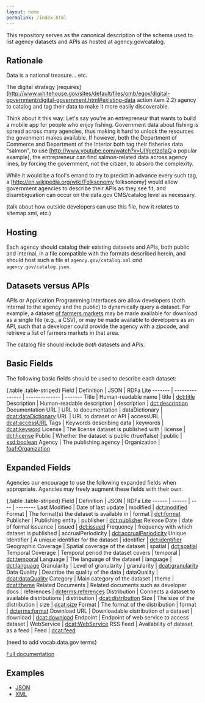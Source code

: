 ```yaml
---
layout: home
permalink: /index.html
---
```


This repository serves as the canonical description of the schema used to list agency datasets and APIs as hosted at agency.gov/catalog.

Rationale
---------

Data is a national treasure... etc.

The digital strategy [requires](http://www.whitehouse.gov/sites/default/files/omb/egov/digital-government/digital-government.html#existing-data action item 2.2) agency to catalog and tag their data to make it more easily discoverable.

Think about it this way: Let's say you're an entrepreneur that wants to build a mobile app for people who enjoy fishing. Government data about fishing is spread across many agencies, thus making it hard to unlock the resources the govenment makes available. If however, both the Department of Commerce and Department of the Interior both tag their fisheries data "salmon", to use [http://www.youtube.com/watch?v=UIYgetzo1aQ a popular example], the entrepreneur can find salmon-related data across agency lines, by forcing the government, not the citizen, to absorb the complexity.

While it would be a fool's errand to try to predict in advance every such tag, a [http://en.wikipedia.org/wiki/Folksonomy folksonomy] would allow government agencies to describe their APIs as they see fit, and disambiguation can occur on the data.gov CMS/catalog level as necessary.

(talk about how outside developers can use this file, how it relates to sitemap.xml, etc.)

Hosting
-------

Each agency should catalog their existing datasets and APIs, both public and internal, in a file compatible with the formats described herein, and should host such a file at `agency.gov/catalog.xml` *and* `agency.gov/catalog.json`.

Datasets versus APIs
--------------------

APIs or Application Programming Interfaces are allow developers (both internal to the agency and the public) to dynamically query a dataset. For example, a dataset [of farmers markets](https://explore.data.gov/Agriculture/Farmers-Markets-Geographic-Data/wfna-38ey) may be made available for download as a single file (e.g., a CSV), or may be made available to developers as an API, such that a developer could provide the agency with a zipcode, and retrieve a list of farmers markets in that area.

The catalog file should include *both* datasets and APIs.

Basic Fields
------------

The following basic fields should be used to describe each dataset:

{.table .table-striped}
Field               | Definition                                    | JSON            | RDFa Lite
-------             | ---------------                               | --------------  | ------- 
Title               | Human-readable name                           | title           | [dct:title](http://dublincore.org/documents/2012/06/14/dcmi-terms/?v=terms#terms-title)
Description         | Human-readable description                    | description     | [dct:description](http://dublincore.org/documents/2012/06/14/dcmi-terms/?v=terms#terms-description)
Documentation URL   | URL to documentation                          | dataDictionary  | [dcat:dataDictionary](http://www.w3.org/TR/vocab-dcat/#property--data-dictionary)
URL                 | URL to dataset or API                         | accessURL       | [dcat:accessURL](http://www.w3.org/TR/vocab-dcat/#property--access-download)
Tags                | Keywords describing data                      | keywords        | [dcat:keyword](http://www.w3.org/TR/vocab-dcat/#property--keyword-tag)
License             | The license dataset is published with     | license               | [dct:license](http://purl.org/dc/terms/license)
Public              | Whether the dataset is public (true/false)    | public          | [xsd:boolean](http://www.w3.org/TR/xmlschema-2/#boolean)
Agency              | The publishing agency                     | Organization          | [foaf:Organization](http://xmlns.com/foaf/0.1/Organization)


Expanded Fields
---------------

Agencies our encourage to use the following expanded fields when appropriate. Agencies may freely augment these fields with their own.

{.table .table-striped}
Field               | Definition                                | JSON                  | RDFa Lite
------              | ------                                    | ----                  | --------
Last Modified       | Date of last update                       | modified              | [dct:modified](http://www.w3.org/TR/vocab-dcat/#property--update-modification-date-1)
Format              | The format(s) the dataset is available in | format                | [dct:format](http://www.w3.org/TR/vocab-dcat/#property--format)
Publisher           | Publishing entity                         | publisher             | [dct:publisher](http://www.w3.org/TR/vocab-dcat/#property--publisher-1)
Release Date        | date of formal issuance                   | issued                | [dct:issued](http://dublincore.org/documents/2012/06/14/dcmi-terms/?v=terms#issued)
Frequency           | frequency with which dataset is published | accrualPeriodicity   | [dct:accrualPeriodicity](http://purl.org/dc/terms/accrualPeriodicity)
Unique Identifier   | A unique identifier for the dataset       | identifier            | [dct:identifier](http://purl.org/dc/terms/identifier)
Geographic Coverage | Spatial coverage of the dataset           | spatial               | [dct:spatial](http://purl.org/dc/terms/spatial)
Temporal Coverage   | Temporal period the dataset covers        | temporal              | [dct:temporal](http://purl.org/dc/terms/temporal)
Language            | The language of the dataset               | language              | [dct:language](http://purl.org/dc/terms/language)
Granularity         | Level of granularity                      | granularity           | [dcat:granularity](http://www.w3.org/ns/dcat#)
Data Quality        | Describe the quality of the data          | dataQuality           | [dcat:dataQuality](http://www.w3.org/ns/dcat#dataQuality)
Category            | Main category of the dataset              | theme                 | [dcat:theme](http://www.w3.org/ns/dcat#theme)
Related Documents   | Related documents such as developer docs  | references            | [dcterms:references](http://purl.org/dc/terms/references)
Distribution        | Connects a dataset to available distributions | distribution     | [dcat:distribution](http://www.w3.org/ns/dcat#distribution)
Size                | The size of the distribution              | size                  | [dcat:size](http://www.w3.org/ns/dcat#size)
Format              | The format of the distribution            | format                | [dcterms:format](http://purl.org/dc/terms/format)
Download URL        | Downloadable distribution of a dataset    | download              | [dcat:download](http://www.w3.org/ns/dcat#Download)
Endpoint            | Endpoint of web service to access dataset  | WebService            | [dcat:WebService](http://www.w3.org/ns/dcat#WebService)
RSS Feed            | Availability of dataset as a feed         | Feed                  | [dcat:feed](http://www.w3.org/ns/dcat#Feed)

(need to add vocab.data.gov terms)

[Full documentation](http://www.w3.org/TR/vocab-dcat/)

Examples
--------

* [JSON](examples/catalog.json)
* [XML](examples/xml/)
